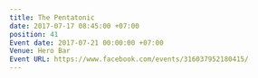 ```yaml
---
title: The Pentatonic
date: 2017-07-17 08:45:00 +07:00
position: 41
Event date: 2017-07-21 00:00:00 +07:00
Venue: Hero Bar
Event URL: https://www.facebook.com/events/316037952180415/
---
```


